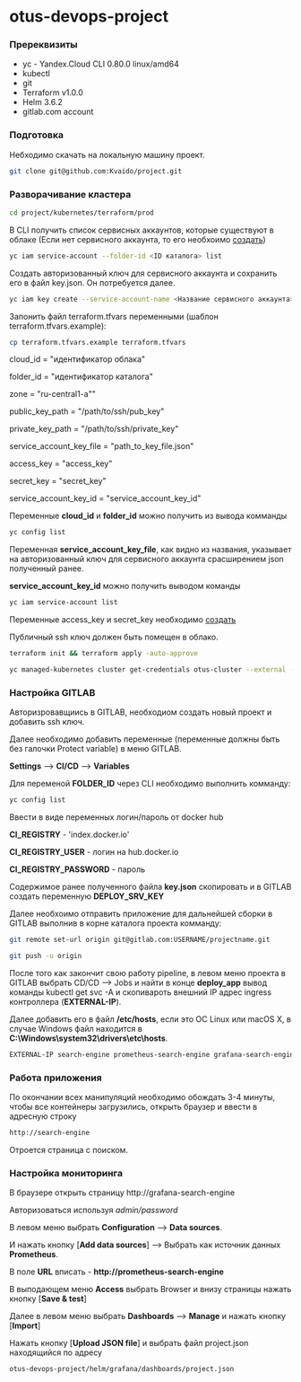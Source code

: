 # otus-devops-project

### Пререквизиты
* yc - Yandex.Cloud CLI 0.80.0 linux/amd64
* kubectl
* git
* Terraform v1.0.0
* Helm 3.6.2
* gitlab.com account

### Подготовка 
Небходимо скачать на локальную машину проект.
```sh
git clone git@github.com:Kvaido/project.git
```

### Разворачивание кластера
```sh
cd project/kubernetes/terraform/prod
```
В CLI получить список сервисных аккаунтов, которые существуют в облаке (Если нет сервисного аккаунта, то его необхоимо [создать](https://cloud.yandex.ru/docs/iam/operations/sa/create))
```sh
yc iam service-account --folder-id <ID каталога> list
```
Создать авторизованный ключ для сервисного аккаунта и сохранить его в файл key.json.
Он потребуется далее.
```sh
yc iam key create --service-account-name <Название сервисного аккаунта> --output key.json
```

Запонить файл terraform.tfvars переменными (шаблон terraform.tfvars.example):
```sh
cp terraform.tfvars.example terraform.tfvars
```

cloud_id                 = "идентификатор облака"

folder_id                = "идентификатор каталога"

zone                     = "ru-central1-a""

public_key_path          = "/path/to/ssh/pub_key"

private_key_path         = "/path/to/ssh/private_key"

service_account_key_file = "path_to_key_file.json"

access_key               = "access_key"

secret_key               = "secret_key"

service_account_key_id   = "service_account_key_id"

Переменные **cloud_id** и **folder_id** можно получить из вывода комманды 
```sh
yc config list
```
Переменная **service_account_key_file**, как видно из названия, указывает на авторизованный ключ для сервисного аккаунта срасширением json полученный ранее.

**service_account_key_id**  можно получить выводом команды 
```sh
yc iam service-account list
```
Переменные access_key и secret_key необходимо  [создать](https://cloud.yandex.ru/docs/iam/operations/sa/create-access-key)

Публичный ssh ключ должен быть помещен в облако.
```sh
terraform init && terraform apply -auto-approve
```
```sh
yc managed-kubernetes cluster get-credentials otus-cluster --external --force
```
### Настройка GITLAB
Авторизровавщиись в GITLAB, необходиом создать новый проект и добавить ssh ключ.

Далее необходимо добавить переменные (переменные должны быть без галочки Protect variable) в меню GITLAB.

**Settings** --> **CI/CD** --> **Variables**

Для переменой **FOLDER_ID** через CLI необходимо выполнить комманду:
```sh
yc config list
```
Ввести в виде переменных логин/пароль от docker hub

**CI_REGISTRY** - 'index.docker.io'

**CI_REGISTRY_USER** - логин на hub.docker.io

**CI_REGISTRY_PASSWORD** - пароль

Содержимое ранее полученного файла **key.json** скопировать и в GITLAB создать переменную **DEPLOY_SRV_KEY**

Далее необхоимо отправить приложение для дальнейшей сборки в GITLAB выполнив в корне каталога проекта комманду:
```sh
git remote set-url origin git@gitlab.com:USERNAME/projectname.git
```
```sh
git push -u origin
```
После того как закончит свою работу pipeline, в левом меню проекта в GITLAB выбрать CD/CD --> Jobs и найти в конце **deploy_app** вывод команды kubectl get svc -A
и скопивароть внешний IP адрес ingress контроллера (**EXTERNAL-IP**).

Далее добавить его в файл **/etc/hosts**, если это ОС Linux или macOS X, в случае Windows файл находится в **C:\Windows\system32\drivers\etc\hosts**.

```sh
EXTERNAL-IP search-engine prometheus-search-engine grafana-search-engine alertmanager-search-engine
```
### Работа приложения
По окончании всех манипуляций необходимо обождать 3-4 минуты, чтобы все контейнеры загрузились, открыть браузер и ввести в адресную строку
```sh
http://search-engine
```
Отроется страница с поиском.

### Настройка мониторинга
В браузере открыть страницу http://grafana-search-engine

Авторизоваться используя *admin/password*

В левом меню выбрать **Configuration** --> **Data sources**.

И нажать кнопку [**Add data sources**] --> Выбрать как источник данных **Prometheus**.

В поле **URL** вписать - <b>http://prometheus-search-engine</b>

В выподающем меню **Access** выбрать Browser и внизу страницы нажать кнопку [**Save & test**]

Далее в левом меню выбрать **Dashboards** --> **Manage** и нажать кнопку [**Import**]

Нажать кнопку [**Upload JSON file**] и выбрать файл project.json находящийся по адресу
```sh
otus-devops-project/helm/grafana/dashboards/project.json
```
